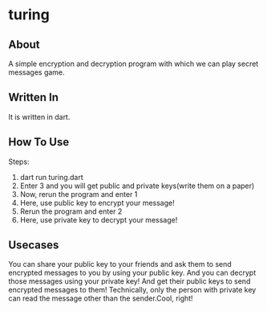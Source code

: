 # turing

## About
A simple encryption and decryption program with which we can play secret messages game.

## Written In
It is written in dart.

## How To Use
Steps:
1. dart run turing.dart
2. Enter 3 and you will get public and private keys(write them on a paper)
3. Now, rerun the program and enter 1
4. Here, use public key to encrypt your message!
5. Rerun the program and enter 2
6. Here, use private key to decrypt your message!

## Usecases
You can share your public key to your friends and ask them to send encrypted messages to you by using your public key.
And you can decrypt those messages using your private key!
And get their public keys to send encrypted messages to them!
Technically, only the person with private key can read the message other than the sender.Cool, right! 
